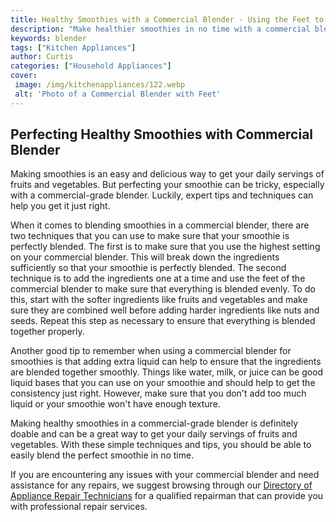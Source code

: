 ```yaml
---
title: Healthy Smoothies with a Commercial Blender - Using the Feet to Make Them Perfect
description: "Make healthier smoothies in no time with a commercial blender Learn how to get perfect results using just your feet"
keywords: blender
tags: ["Kitchen Appliances"]
author: Curtis
categories: ["Household Appliances"]
cover: 
 image: /img/kitchenappliances/122.webp
 alt: 'Photo of a Commercial Blender with Feet'
---
```

## Perfecting Healthy Smoothies with Commercial Blender
Making smoothies is an easy and delicious way to get your daily servings of fruits and vegetables. But perfecting your smoothie can be tricky, especially with a commercial-grade blender. Luckily, expert tips and techniques can help you get it just right.

When it comes to blending smoothies in a commercial blender, there are two techniques that you can use to make sure that your smoothie is perfectly blended. The first is to make sure that you use the highest setting on your commercial blender. This will break down the ingredients sufficiently so that your smoothie is perfectly blended. The second technique is to add the ingredients one at a time and use the feet of the commercial blender to make sure that everything is blended evenly. To do this, start with the softer ingredients like fruits and vegetables and make sure they are combined well before adding harder ingredients like nuts and seeds. Repeat this step as necessary to ensure that everything is blended together properly.

Another good tip to remember when using a commercial blender for smoothies is that adding extra liquid can help to ensure that the ingredients are blended together smoothly. Things like water, milk, or juice can be good liquid bases that you can use on your smoothie and should help to get the consistency just right. However, make sure that you don't add too much liquid or your smoothie won't have enough texture.

Making healthy smoothies in a commercial-grade blender is definitely doable and can be a great way to get your daily servings of fruits and vegetables. With these simple techniques and tips, you should be able to easily blend the perfect smoothie in no time. 

If you are encountering any issues with your commercial blender and need assistance for any repairs, we suggest browsing through our [Directory of Appliance Repair Technicians](./pages/appliance-repair-technicians) for a qualified repairman that can provide you with professional repair services.
